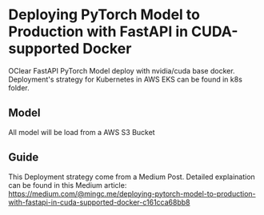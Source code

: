 # Deploying PyTorch Model to Production with FastAPI in CUDA-supported Docker

OClear FastAPI PyTorch Model deploy with nvidia/cuda base docker. Deployment's strategy for Kubernetes in AWS EKS can be found in k8s folder.

## Model
All model will be load from a AWS S3 Bucket

## Guide
This Deployment strategy come from a Medium Post. Detailed explaination can be found in this Medium article: 
https://medium.com/@mingc.me/deploying-pytorch-model-to-production-with-fastapi-in-cuda-supported-docker-c161cca68bb8
